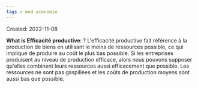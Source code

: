 ```yaml
---
tags : mod economie
---
```

Created: 2022-11-08 

**What is Efficacité productive**:
?
L'efficacité productive fait référence à la production de biens en utilisant le moins de ressources possible, ce qui implique de produire au coût le plus bas possible. Si les entreprises produisent au niveau de production efficace, alors nous pouvons supposer qu'elles combinent leurs ressources aussi efficacement que possible. Les ressources ne sont pas gaspillées et les coûts de production moyens sont aussi bas que possible.
<!--SR:!2024-03-20,19,190-->


